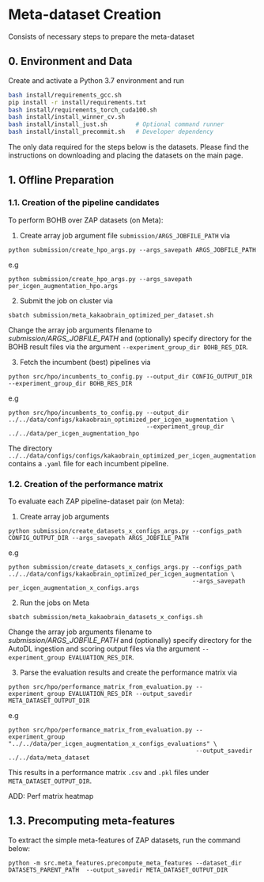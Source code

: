 # Meta-dataset Creation

Consists of necessary steps to prepare the meta-dataset

## 0. Environment and Data
Create and activate a Python 3.7 environment and run
```bash
bash install/requirements_gcc.sh
pip install -r install/requirements.txt
bash install/requirements_torch_cuda100.sh
bash install/install_winner_cv.sh
bash install/install_just.sh        # Optional command runner
bash install/install_precommit.sh   # Developer dependency
```

The only data required for the steps below is the datasets. Please find the instructions on downloading and placing the datasets on the main page.

## 1. Offline Preparation

### 1.1. Creation of the pipeline candidates

To perform BOHB over ZAP datasets (on Meta):

1. Create array job argument file `submission/ARGS_JOBFILE_PATH` via 
  ```
  python submission/create_hpo_args.py --args_savepath ARGS_JOBFILE_PATH
  ```
  
  e.g
  
  ```
  python submission/create_hpo_args.py --args_savepath per_icgen_augmentation_hpo.args
  ```

2. Submit the job on cluster via 
  ```
  sbatch submission/meta_kakaobrain_optimized_per_dataset.sh
  ``` 
Change the array job arguments filename to *submission/ARGS_JOBFILE_PATH* and (optionally) specify directory for the BOHB result files via the argument ```--experiment_group_dir BOHB_RES_DIR```. 

3. Fetch the incumbent (best) pipelines via 
  ```
  python src/hpo/incumbents_to_config.py --output_dir CONFIG_OUTPUT_DIR --experiment_group_dir BOHB_RES_DIR 
  ```
  
  e.g
  
  ```
  python src/hpo/incumbents_to_config.py --output_dir ../../data/configs/kakaobrain_optimized_per_icgen_augmentation \
                                         --experiment_group_dir ../../data/per_icgen_augmentation_hpo 
  ```

The directory `../../data/configs/configs/kakaobrain_optimized_per_icgen_augmentation` contains a `.yaml` file for each incumbent pipeline.

### 1.2. Creation of the performance matrix
  
To evaluate each ZAP pipeline-dataset pair (on Meta):

1. Create array job arguments
  ```
  python submission/create_datasets_x_configs_args.py --configs_path CONFIG_OUTPUT_DIR --args_savepath ARGS_JOBFILE_PATH
  ```
  
  e.g
  
  ```
  python submission/create_datasets_x_configs_args.py --configs_path ../../data/configs/kakaobrain_optimized_per_icgen_augmentation \
                                                      --args_savepath per_icgen_augmentation_x_configs.args
  ```

2. Run the jobs on Meta
  ```
  sbatch submission/meta_kakaobrain_datasets_x_configs.sh
  ``` 

Change the array job arguments filename to *submission/ARGS_JOBFILE_PATH* and (optionally) specify directory for the AutoDL ingestion and scoring output files via the argument ```--experiment_group EVALUATION_RES_DIR```.

3. Parse the evaluation results and create the performance matrix via 
  ```
  python src/hpo/performance_matrix_from_evaluation.py --experiment_group EVALUATION_RES_DIR --output_savedir META_DATASET_OUTPUT_DIR
  ```
  
  e.g
  
  ```
  python src/hpo/performance_matrix_from_evaluation.py --experiment_group "../../data/per_icgen_augmentation_x_configs_evaluations" \
                                                       --output_savedir ../../data/meta_dataset
  ```

This results in a performance matrix `.csv` and `.pkl` files under `META_DATASET_OUTPUT_DIR`.

ADD: Perf matrix heatmap

## 1.3. Precomputing meta-features

To extract the simple meta-features of ZAP datasets, run the command below:

```
python -m src.meta_features.precompute_meta_features --dataset_dir DATASETS_PARENT_PATH  --output_savedir META_DATASET_OUTPUT_DIR
```
